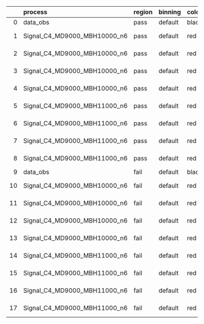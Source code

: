|    | process                      | region   | binning   | color   | process_type   |   scale | variation   | source_filename                                                       | source_histname    | alias                        | title     |   combine_idx |     lnN |   shapes | syst_type   | direction   | variation_alias   |
|---:|:-----------------------------|:---------|:----------|:--------|:---------------|--------:|:------------|:----------------------------------------------------------------------|:-------------------|:-----------------------------|:----------|--------------:|--------:|---------:|:------------|:------------|:------------------|
|  0 | data_obs                     | pass     | default   | black   | DATA           |       1 | nominal     | ./histograms_for_2DAlphabet_v18//BH_Data.root                         | hpass              | Data                         | Data      |           nan | nan     |      nan | nan         | nan         | nan               |
|  1 | Signal_C4_MD9000_MBH10000_n6 | pass     | default   | red     | SIGNAL         |       1 | lumi        | ./histograms_for_2DAlphabet_v18//BH_Signal_C4_MD9000_MBH10000_n6.root | hpass              | Signal_C4_MD9000_MBH10000_n6 | BH signal |           nan |   1.016 |      nan | lnN         | nan         | nan               |
|  2 | Signal_C4_MD9000_MBH10000_n6 | pass     | default   | red     | SIGNAL         |       1 | SVM         | ./histograms_for_2DAlphabet_v18//BH_Signal_C4_MD9000_MBH10000_n6.root | hpass_SVMsyst_up   | Signal_C4_MD9000_MBH10000_n6 | BH signal |           nan | nan     |        1 | shapes      | Up          | SVMsyst           |
|  3 | Signal_C4_MD9000_MBH10000_n6 | pass     | default   | red     | SIGNAL         |       1 | SVM         | ./histograms_for_2DAlphabet_v18//BH_Signal_C4_MD9000_MBH10000_n6.root | hpass_SVMsyst_down | Signal_C4_MD9000_MBH10000_n6 | BH signal |           nan | nan     |        1 | shapes      | Down        | SVMsyst           |
|  4 | Signal_C4_MD9000_MBH10000_n6 | pass     | default   | red     | SIGNAL         |       1 | nominal     | ./histograms_for_2DAlphabet_v18//BH_Signal_C4_MD9000_MBH10000_n6.root | hpass              | Signal_C4_MD9000_MBH10000_n6 | BH signal |           nan | nan     |      nan | nan         | nan         | nan               |
|  5 | Signal_C4_MD9000_MBH11000_n6 | pass     | default   | red     | SIGNAL         |       1 | lumi        | ./histograms_for_2DAlphabet_v18//BH_Signal_C4_MD9000_MBH11000_n6.root | hpass              | Signal_C4_MD9000_MBH11000_n6 | BH signal |           nan |   1.016 |      nan | lnN         | nan         | nan               |
|  6 | Signal_C4_MD9000_MBH11000_n6 | pass     | default   | red     | SIGNAL         |       1 | SVM         | ./histograms_for_2DAlphabet_v18//BH_Signal_C4_MD9000_MBH11000_n6.root | hpass_SVMsyst_up   | Signal_C4_MD9000_MBH11000_n6 | BH signal |           nan | nan     |        1 | shapes      | Up          | SVMsyst           |
|  7 | Signal_C4_MD9000_MBH11000_n6 | pass     | default   | red     | SIGNAL         |       1 | SVM         | ./histograms_for_2DAlphabet_v18//BH_Signal_C4_MD9000_MBH11000_n6.root | hpass_SVMsyst_down | Signal_C4_MD9000_MBH11000_n6 | BH signal |           nan | nan     |        1 | shapes      | Down        | SVMsyst           |
|  8 | Signal_C4_MD9000_MBH11000_n6 | pass     | default   | red     | SIGNAL         |       1 | nominal     | ./histograms_for_2DAlphabet_v18//BH_Signal_C4_MD9000_MBH11000_n6.root | hpass              | Signal_C4_MD9000_MBH11000_n6 | BH signal |           nan | nan     |      nan | nan         | nan         | nan               |
|  9 | data_obs                     | fail     | default   | black   | DATA           |       1 | nominal     | ./histograms_for_2DAlphabet_v18//BH_Data.root                         | hfail              | Data                         | Data      |           nan | nan     |      nan | nan         | nan         | nan               |
| 10 | Signal_C4_MD9000_MBH10000_n6 | fail     | default   | red     | SIGNAL         |       1 | lumi        | ./histograms_for_2DAlphabet_v18//BH_Signal_C4_MD9000_MBH10000_n6.root | hfail              | Signal_C4_MD9000_MBH10000_n6 | BH signal |           nan |   1.016 |      nan | lnN         | nan         | nan               |
| 11 | Signal_C4_MD9000_MBH10000_n6 | fail     | default   | red     | SIGNAL         |       1 | SVM         | ./histograms_for_2DAlphabet_v18//BH_Signal_C4_MD9000_MBH10000_n6.root | hfail_SVMsyst_up   | Signal_C4_MD9000_MBH10000_n6 | BH signal |           nan | nan     |        1 | shapes      | Up          | SVMsyst           |
| 12 | Signal_C4_MD9000_MBH10000_n6 | fail     | default   | red     | SIGNAL         |       1 | SVM         | ./histograms_for_2DAlphabet_v18//BH_Signal_C4_MD9000_MBH10000_n6.root | hfail_SVMsyst_down | Signal_C4_MD9000_MBH10000_n6 | BH signal |           nan | nan     |        1 | shapes      | Down        | SVMsyst           |
| 13 | Signal_C4_MD9000_MBH10000_n6 | fail     | default   | red     | SIGNAL         |       1 | nominal     | ./histograms_for_2DAlphabet_v18//BH_Signal_C4_MD9000_MBH10000_n6.root | hfail              | Signal_C4_MD9000_MBH10000_n6 | BH signal |           nan | nan     |      nan | nan         | nan         | nan               |
| 14 | Signal_C4_MD9000_MBH11000_n6 | fail     | default   | red     | SIGNAL         |       1 | lumi        | ./histograms_for_2DAlphabet_v18//BH_Signal_C4_MD9000_MBH11000_n6.root | hfail              | Signal_C4_MD9000_MBH11000_n6 | BH signal |           nan |   1.016 |      nan | lnN         | nan         | nan               |
| 15 | Signal_C4_MD9000_MBH11000_n6 | fail     | default   | red     | SIGNAL         |       1 | SVM         | ./histograms_for_2DAlphabet_v18//BH_Signal_C4_MD9000_MBH11000_n6.root | hfail_SVMsyst_up   | Signal_C4_MD9000_MBH11000_n6 | BH signal |           nan | nan     |        1 | shapes      | Up          | SVMsyst           |
| 16 | Signal_C4_MD9000_MBH11000_n6 | fail     | default   | red     | SIGNAL         |       1 | SVM         | ./histograms_for_2DAlphabet_v18//BH_Signal_C4_MD9000_MBH11000_n6.root | hfail_SVMsyst_down | Signal_C4_MD9000_MBH11000_n6 | BH signal |           nan | nan     |        1 | shapes      | Down        | SVMsyst           |
| 17 | Signal_C4_MD9000_MBH11000_n6 | fail     | default   | red     | SIGNAL         |       1 | nominal     | ./histograms_for_2DAlphabet_v18//BH_Signal_C4_MD9000_MBH11000_n6.root | hfail              | Signal_C4_MD9000_MBH11000_n6 | BH signal |           nan | nan     |      nan | nan         | nan         | nan               |